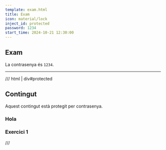 ```yaml
---
template: exam.html
title: Exam
icon: material/lock
inject_id: protected
password: 1234
start_time: 2024-10-21 12:30:00
---
```


## Exam
La contrasenya és `1234`.

---

/// html | div#protected
## Contingut
Aquest contingut està protegit per contrasenya.

### Hola
### Exercici 1
///
